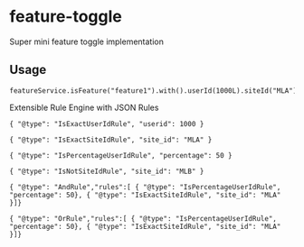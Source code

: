 # feature-toggle
Super mini feature toggle implementation

## Usage

```
featureService.isFeature("feature1").with().userId(1000L).siteId("MLA").defaultValue(false).enabled()
```

Extensible Rule Engine with JSON Rules

```
{ "@type": "IsExactUserIdRule", "userid": 1000 }
```
```
{ "@type": "IsExactSiteIdRule", "site_id": "MLA" }
```
```
{ "@type": "IsPercentageUserIdRule", "percentage": 50 }
```
```
{ "@type": "IsNotSiteIdRule", "site_id": "MLB" }
```
```
{ "@type": "AndRule","rules":[ { "@type": "IsPercentageUserIdRule", "percentage": 50}, { "@type": "IsExactSiteIdRule", "site_id": "MLA" }]}
```
```
{ "@type": "OrRule","rules":[ { "@type": "IsPercentageUserIdRule", "percentage": 50}, { "@type": "IsExactSiteIdRule", "site_id": "MLA" }]}
```
